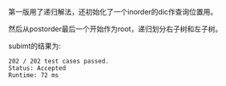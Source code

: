 第一版用了递归解法，还初始化了一个inorder的dic作查询位置用。

然后从postorder最后一个开始作为root，递归划分右子树和左子树。

subimt的结果为:
```
202 / 202 test cases passed.
Status: Accepted
Runtime: 72 ms
```
